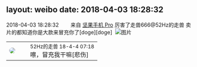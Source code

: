 layout: weibo
date: 2018-04-03 18:28:32
---
<meta name="referrer" content="no-referrer" />

2018-04-03 18:28:32  &nbsp;&nbsp;&nbsp;&nbsp;&nbsp;&nbsp; 来自 <a href="http://app.weibo.com/t/feed/Z4AgP" rel="nofollow">坚果手机 Pro</a>
厉害了走兽666@52Hz的走兽  卖片的都知道你是大款来冒充你了[doge][doge] ​​​
![图片](https://wx3.sinaimg.cn/large/6d2a6003ly1fpzn9f3kwjj20u01hc1kx.jpg)

<table style="width: 100%;">
  <tr>
    <td style="width: 40px;"><img style="border-radius:50%" src="https://tva4.sinaimg.cn/crop.0.0.180.180.50/8beaf773jw1e8qgp5bmzyj2050050aa8.jpg?KID=imgbed,tva&Expires=1624466381&ssig=5ymquCy6Nr"></td>
    <td colspan="2"><small>52Hz的走兽 18-4-4 07:18</small><br/>嚓，冒充我干嘛[悲伤]</td>
  </tr>
</table>
